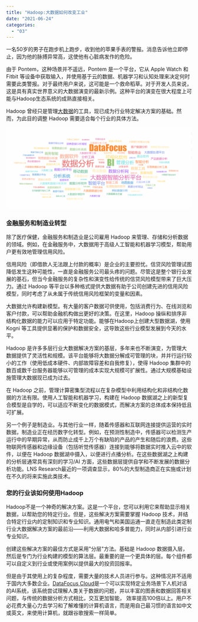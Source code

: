 ```yaml
---
title: "Hadoop:大数据如何改变工业"
date: "2021-06-24"
categories: 
  - "03"
---
```


一名50岁的男子在跑步机上跑步，收到他的苹果手表的警报。消息告诉他立即停止，因为他的脉搏异常高，这使他有心脏病发作的危险。

由于 Pontem，这种场景并不遥远，Pontem 是一个平台，它从 Apple Watch 和 Fitbit 等设备中获取输入，并使用基于云的数据、机器学习和认知处理来决定何时需要此类警报。对于最终用户来说，这可能是一个救命稻草。对于开发人员来说，这是具有真实世界意义的大数据演变的最新示例。这种平台的演变在很大程度上可能与Hadoop生态系统的成熟直接相关。

Hadoop 曾经只是管理[大数据](https://www.datafocus.ai/)的工具，现已成为行业特定解决方案的基础。然而，为此目的调整 Hadoop 需要适合每个行业的具体方法。

![84e38ca78515.png](images/84e38ca78515-png-1024x450.png)

### 金融服务和制造业转型

除了医疗保健，金融服务和制造业是公司雇用 Hadoop 来管理、存储和分析数据的领域。例如，在金融服务中，大数据用于高级人工智能和机器学习模型，帮助用户更有效地管理信用风险。

信用风险（即借款人无法跟上付款的概率）是企业的主要担忧。信贷风险管理试图降低发生这种可能性，一直是金融服务公司最头疼的问题。尽管这是整个银行业发展的基石，但当今金融服务的复杂性和演变性给传统的信贷风险模型带来了巨大压力。通过 Hadoop 等平台以多种格式提供大数据有助于公司创建先进的信用风险模型，同时考虑了从未属于传统信用风险框架的变量和因素。

大数据允许构建新模型。有大量的客户数据可供使用，包括消费行为、在线浏览和客户付款，可以帮助金融机构做出更好的决策。在这里，Hadoop 操纵和排序非结构化数据的能力可以应用于特定功能。能够在Hadoop上创建大型数据湖，使用 Kogni 等工具提供显著的保护和数据安全，这导致这些行业模型发展到今天的水平。

Hadoop 是许多多层行业大数据解决方案的基层，多年来也不断演变，为管理大数据提供了灵活性和规模。该平台能够将大数据分解成可管理的块，并并行运行较小的工作（使用低成本硬件、内部故障容差和自我修复），使得 Hadoop 集群中的数百或数千台服务器能够以可管理的成本实现大规模可扩展性。通过大规模基础设施管理大数据现已成为过去。

在 Hadoop 之前，管理计算密集型流程以在复杂模型中利用结构化和非结构化数据的方法有限。使用人工智能和机器学习，构建在 Hadoop 数据湖之上的新型复合模型是自学的，可以适应不断变化的数据模式，而解决方案的总体成本保持低且可扩展。

另一个例子是制造业。与其他行业一样，随着传感器和互联网连接提供运营的实时数据，制造业正在经历数字化转型。例如，在预测性制造中，传感器可以检测生产运行中的早期异常，从而防止成千上万个有缺陷的产品的产生和随后的浪费。这些物联网传感器和边缘设备（包括听觉传感器）连接到能够将数据实时推入云中的软件，以便在 Hadoop 数据湖中摄入，以便进行点播分析。在这些数据湖之上构建的分析层通常具有深刻的学习/AI 方面，这些数据层提供自学和不断发展的数据分析功能。LNS Research最近的一项调查显示，80%的大型制造商正在实施或计划在不久的将来实施此类技术。

### 您的行业该如何使用Hadoop

Hadoop不是一个神奇的解决方案。这是一个平台，您可以利用它来帮助显示相关数据，以帮助您的特定行业。但是，这些解决方案需要掌握 Hadoop 技术，并结合特定行业内的定制知识和专业知识。通用电气和美国运通一直走在制造此类定制行业大数据解决方案的最前沿——利用大数据和哈多普能力，同时从内部引进行业专业知识。

创建这些解决方案的最佳方式是采用"分层"方法。基础是 Hadoop 数据摄入层，然后是专门为行业构建的模型的算法层。最重要的是一个更具体的层。每个组件都可以自定义到行业或使用案例以提供最大的投资回报率。

但是由于其使用上的复杂程度，需要大量的技术人员进行参与。这种情况并不适用于国内大多数企业。[DataFocus Cloud](https://www.datafocus.ai/)是一个可以实现特定业务场景下人机对话的AI系统，该系统尝试理解人类关于数据的问题，并以丰富的图表和数据回答相关问题，与传统的数据分析方式相比，交互更加智能， 效率提高100倍以上。用户不必花费大量心力去学习和了解难懂的计算机语言，而是用自己最习惯的语言如中文或英文，来使用计算机，就跟谷歌搜索一样简单。
